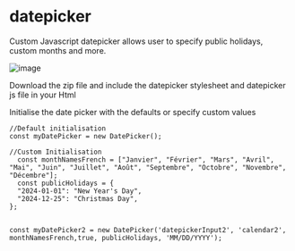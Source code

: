 # datepicker
Custom Javascript datepicker allows user to specify public holidays, custom months and more.

![image](https://github.com/abnersimmadhri/datepicker/assets/8105977/25c42293-3a8d-40c6-a298-99217f188b98)

Download the zip file and include the datepicker stylesheet and datepicker js file in your Html

Initialise the date picker with the defaults or specify custom values

    //Default initialisation
    const myDatePicker = new DatePicker();

    //Custom Initialisation 
      const monthNamesFrench = ["Janvier", "Février", "Mars", "Avril", "Mai", "Juin", "Juillet", "Août", "Septembre", "Octobre", "Novembre", "Décembre"];
      const publicHolidays = {
      "2024-01-01": "New Year's Day",
      "2024-12-25": "Christmas Day",
    };
    
    
    const myDatePicker2 = new DatePicker('datepickerInput2', 'calendar2', monthNamesFrench,true, publicHolidays, 'MM/DD/YYYY');
      

